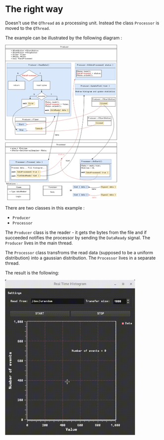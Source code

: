 # The right way 

Doesn't use the `QThread` as a processing unit. Instead the class `Processor` is moved to the `QThread`.

The example can be illustrated by the following diagram :

<p float="center">
  <img src="/right/diagram.png" height="500">
</p>

There are two classes in this example :

- `Producer`
- `Processor`

The `Producer` class is the reader - it gets the bytes from the file and if succeeded notifies the processor by
sending the `DataReady` signal.
The `Producer` lives in the main thread.

The `Processor` class transfroms the read data (supposed to be a uniform distribution) into a gaussian distribution.
The `Processor` lives in a separate thread.

The result is the following:

<p float="center">
  <img src="/right/result.gif" height="500">
</p>
